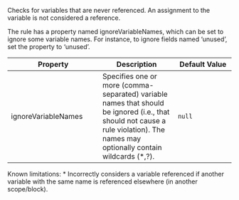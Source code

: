 Checks for variables that are never referenced. An assignment to the
variable is not considered a reference.

The rule has a property named ignoreVariableNames, which can be set to
ignore some variable names. For instance, to ignore fields named
‘unused’, set the property to ‘unused’.

<table>
<colgroup>
<col style="width: 40%" />
<col style="width: 33%" />
<col style="width: 25%" />
</colgroup>
<thead>
<tr class="header">
<th>Property</th>
<th>Description</th>
<th>Default Value</th>
</tr>
</thead>
<tbody>
<tr class="odd">
<td>ignoreVariableNames</td>
<td>Specifies one or more (comma-separated) variable names that should
be ignored (i.e., that should not cause a rule violation). The names may
optionally contain wildcards (*,?).</td>
<td><code>null</code></td>
</tr>
</tbody>
</table>

Known limitations: \* Incorrectly considers a variable referenced if
another variable with the same name is referenced elsewhere (in another
scope/block).
